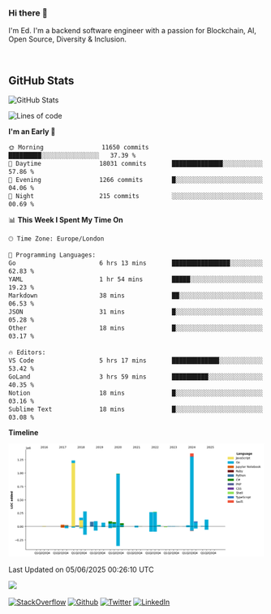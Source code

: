 ### Hi there 👋
 I'm Ed. I'm a backend software engineer with a passion for Blockchain, AI, Open Source, Diversity & Inclusion.

<br />

<h2>GitHub Stats</h2>
<p><img src="https://github-readme-stats.vercel.app/api?username=echarrod&amp;show_icons=true" alt="GitHub Stats"></p>

<!--START_SECTION:waka-->
![Lines of code](https://img.shields.io/badge/From%20Hello%20World%20I%27ve%20Written-5.5%20million%20lines%20of%20code-blue)

**I'm an Early 🐤** 

```text
🌞 Morning                11650 commits       █████████░░░░░░░░░░░░░░░░   37.39 % 
🌆 Daytime                18031 commits       ██████████████░░░░░░░░░░░   57.86 % 
🌃 Evening                1266 commits        █░░░░░░░░░░░░░░░░░░░░░░░░   04.06 % 
🌙 Night                  215 commits         ░░░░░░░░░░░░░░░░░░░░░░░░░   00.69 % 
```


📊 **This Week I Spent My Time On** 

```text
🕑︎ Time Zone: Europe/London

💬 Programming Languages: 
Go                       6 hrs 13 mins       ████████████████░░░░░░░░░   62.83 % 
YAML                     1 hr 54 mins        █████░░░░░░░░░░░░░░░░░░░░   19.23 % 
Markdown                 38 mins             ██░░░░░░░░░░░░░░░░░░░░░░░   06.53 % 
JSON                     31 mins             █░░░░░░░░░░░░░░░░░░░░░░░░   05.28 % 
Other                    18 mins             █░░░░░░░░░░░░░░░░░░░░░░░░   03.17 % 

🔥 Editors: 
VS Code                  5 hrs 17 mins       █████████████░░░░░░░░░░░░   53.42 % 
GoLand                   3 hrs 59 mins       ██████████░░░░░░░░░░░░░░░   40.35 % 
Notion                   18 mins             █░░░░░░░░░░░░░░░░░░░░░░░░   03.16 % 
Sublime Text             18 mins             █░░░░░░░░░░░░░░░░░░░░░░░░   03.08 % 
```

**Timeline**

![Lines of Code chart](https://raw.githubusercontent.com/echarrod/echarrod/main/assets/bar_graph.png)


 Last Updated on 05/06/2025 00:26:10 UTC
<!--END_SECTION:waka-->

![](https://komarev.com/ghpvc/?username=echarrod)

<p>
<a href="https://stackoverflow.com/users/1014632/ech" target="_blank"><img alt="StackOverflow" src="https://img.shields.io/badge/-Stackoverflow-FE7A16?style=for-the-badge&logo=stack-overflow&logoColor=white" /></a> 
<a href="https://github.com/echarrod" target="_blank"><img alt="Github" src="https://img.shields.io/badge/GitHub-%2312100E.svg?&style=for-the-badge&logo=Github&logoColor=white" /></a> 
<a href="https://twitter.com/e_harrod" target="_blank"><img alt="Twitter" src="https://img.shields.io/badge/twitter-%231DA1F2.svg?&style=for-the-badge&logo=twitter&logoColor=white" /></a> 
<a href="https://www.linkedin.com/in/ed-harrod" target="_blank"><img alt="LinkedIn" src="https://img.shields.io/badge/linkedin-%230077B5.svg?&style=for-the-badge&logo=linkedin&logoColor=white" /></a>
